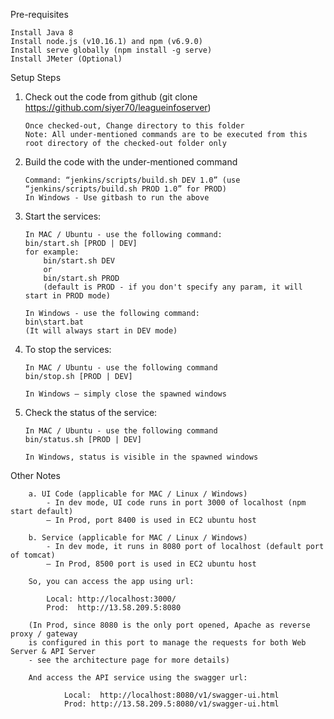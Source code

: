 Pre-requisites

	Install Java 8
	Install node.js (v10.16.1) and npm (v6.9.0)
	Install serve globally (npm install -g serve)
	Install JMeter (Optional)
	
Setup Steps
1.	Check out the code from github (git clone https://github.com/siyer70/leagueinfoserver)
		
		Once checked-out, Change directory to this folder
		Note: All under-mentioned commands are to be executed from this root directory of the checked-out folder only
		
2.	Build the code with the under-mentioned command
		
		Command: “jenkins/scripts/build.sh DEV 1.0” (use “jenkins/scripts/build.sh PROD 1.0” for PROD)
		In Windows - Use gitbash to run the above
		
3.	Start the services:  

		In MAC / Ubuntu - use the following command:
		bin/start.sh [PROD | DEV] 
		for example: 
			bin/start.sh DEV
			or
			bin/start.sh PROD
			(default is PROD - if you don't specify any param, it will start in PROD mode)
		
		In Windows - use the following command:
		bin\start.bat
		(It will always start in DEV mode)

4.	To stop the services:
	
		In MAC / Ubuntu - use the following command
		bin/stop.sh [PROD | DEV] 

		In Windows – simply close the spawned windows
	
4.	Check the status of the service: 

		In MAC / Ubuntu - use the following command
		bin/status.sh [PROD | DEV] 

		In Windows, status is visible in the spawned windows

Other Notes
		
		a. UI Code (applicable for MAC / Linux / Windows)
			- In dev mode, UI code runs in port 3000 of localhost (npm start default) 
			– In Prod, port 8400 is used in EC2 ubuntu host

		b. Service (applicable for MAC / Linux / Windows)
			- In dev mode, it runs in 8080 port of localhost (default port of tomcat) 
			– In Prod, 8500 port is used in EC2 ubuntu host
		
		So, you can access the app using url: 
		
			Local: http://localhost:3000/ 
			Prod:  http://13.58.209.5:8080 
				
		(In Prod, since 8080 is the only port opened, Apache as reverse proxy / gateway 
		is configured in this port to manage the requests for both Web Server & API Server 
		- see the architecture page for more details)
		
		And access the API service using the swagger url:
				
				Local:  http://localhost:8080/v1/swagger-ui.html 
				Prod: http://13.58.209.5:8080/v1/swagger-ui.html
